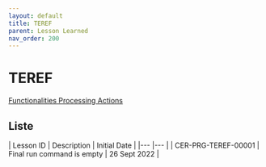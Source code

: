 ```yaml
---
layout: default
title: TEREF
parent: Lesson Learned
nav_order: 200
---
```


# TEREF

[Functionalities Processing Actions](../../../../FCT--Documentation/docs/testing/test-parts/TEREF)

## Liste

| Lesson ID   	| Description  	| Initial Date  	|
|---	|---	|
| CER-PRG-TEREF-00001  	| Final run command is empty  	| 26 Sept 2022  	|
